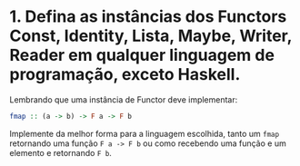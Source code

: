 # 1. Defina as instâncias dos Functors Const, Identity, Lista, Maybe, Writer, Reader em qualquer linguagem de programação, exceto Haskell.

Lembrando que uma instância de Functor deve implementar:

```Haskell
fmap :: (a -> b) -> F a -> F b
```

Implemente da melhor forma para a linguagem escolhida, tanto um `fmap` retornando uma função `F a -> F b` ou como recebendo uma função e um elemento e retornando `F b`.
